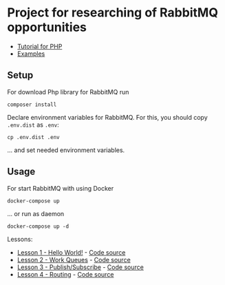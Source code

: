 Project for researching of RabbitMQ opportunities
==================================== 

* [Tutorial for PHP](http://www.rabbitmq.com/tutorials/tutorial-one-php.html)
* [Examples](https://github.com/rabbitmq/rabbitmq-tutorials/tree/master/php)


## Setup
For download Php library for RabbitMQ run

``
composer install
``

Declare environment variables for RabbitMQ.
For this, you should copy `.env.dist` as `.env`:

``
cp .env.dist .env
``

... and set needed environment variables.

## Usage
For start RabbitMQ with using Docker

``
 docker-compose up
``

... or run as daemon

``
 docker-compose up -d
``

Lessons:
* [Lesson 1 - Hello World!](http://www.rabbitmq.com/tutorials/tutorial-one-php.html) - [Code source](public/part_1_hello)
* [Lesson 2 - Work Queues](http://www.rabbitmq.com/tutorials/tutorial-two-php.html) - [Code source](public/part_2_work_queues)
* [Lesson 3 - Publish/Subscribe](http://www.rabbitmq.com/tutorials/tutorial-three-php.html) - [Code source](public/part_3_publish_subscribe)
* [Lesson 4 - Routing](http://www.rabbitmq.com/tutorials/tutorial-four-php.html) - [Code source](public/part_4_routing)
